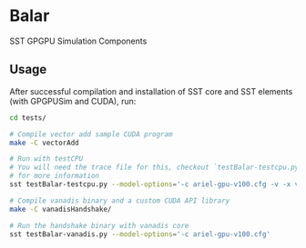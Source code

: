 # Balar

SST GPGPU Simulation Components

## Usage

After successful compilation and installation of SST core and SST elements (with GPGPUSim and CUDA), run:

```bash
cd tests/

# Compile vector add sample CUDA program 
make -C vectorAdd

# Run with testCPU
# You will need the trace file for this, checkout `testBalar-testcpu.py` header
# for more information
sst testBalar-testcpu.py --model-options='-c ariel-gpu-v100.cfg -v -x vectorAdd/vectorAdd -t cuda_calls.trace'

# Compile vanadis binary and a custom CUDA API library
make -C vanadisHandshake/

# Run the handshake binary with vanadis core
sst testBalar-vanadis.py --model-options='-c ariel-gpu-v100.cfg'
```
